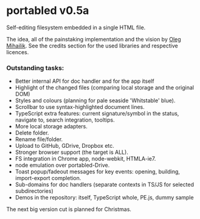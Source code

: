 # portabled v0.5a

Self-editing filesystem embedded in a single HTML file.

The idea, all of the painstaking implementation and the vision by [Oleg Mihailik](mihailik@gmail.com).
See the credits section for the used libraries and respective licences. 

### Outstanding tasks:
 * Better internal API for doc handler and for the app itself
 * Highlight of the changed files (comparing local storage and the original DOM)
 * Styles and colours (planning for pale seaside 'Whitstable' blue).
 * Scrollbar to use syntax-highlighted document lines.
 * TypeScript extra features: current signature/symbol in the status, navigate to, search integration, tooltips.
 * More local storage adapters.
 * Delete folder.
 * Rename file/folder.
 * Upload to GitHub, GDrive, Dropbox etc.
 * Stronger browser support (the target is ALL).
 * FS integration in Chrome app, node-webkit, HTMLA-ie7.
 * node emulation over portabled-Drive.
 * Toast popup/fadeout messages for key events: opening, building, import-export completion.
 * Sub-domains for doc handlers (separate contexts in TS/JS for selected subdirectories)
 * Demos in the repository: itself, TypeScript whole, PE.js, dummy sample

The next big version cut is planned for Christmas.